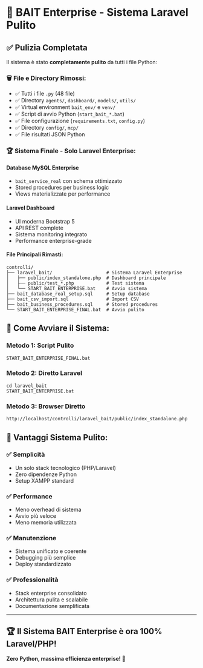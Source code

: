 # 🚀 BAIT Enterprise - Sistema Laravel Pulito

## ✅ Pulizia Completata

Il sistema è stato **completamente pulito** da tutti i file Python:

### 🗑️ **File e Directory Rimossi:**
- ✅ Tutti i file `.py` (48 file)
- ✅ Directory `agents/`, `dashboard/`, `models/`, `utils/`
- ✅ Virtual environment `bait_env/` e `venv/`
- ✅ Script di avvio Python (`start_bait_*.bat`)
- ✅ File configurazione (`requirements.txt`, `config.py`)
- ✅ Directory `config/`, `mcp/`
- ✅ File risultati JSON Python

### 🏆 **Sistema Finale - Solo Laravel Enterprise:**

#### **Database MySQL Enterprise**
- `bait_service_real` con schema ottimizzato
- Stored procedures per business logic
- Views materializzate per performance

#### **Laravel Dashboard**
- UI moderna Bootstrap 5
- API REST complete
- Sistema monitoring integrato
- Performance enterprise-grade

#### **File Principali Rimasti:**
```
controlli/
├── laravel_bait/                    # Sistema Laravel Enterprise
│   ├── public/index_standalone.php  # Dashboard principale
│   ├── public/test_*.php            # Test sistema
│   └── START_BAIT_ENTERPRISE.bat    # Avvio sistema
├── bait_database_real_setup.sql     # Setup database
├── bait_csv_import.sql              # Import CSV
├── bait_business_procedures.sql     # Stored procedures
└── START_BAIT_ENTERPRISE_FINAL.bat  # Avvio pulito
```

## 🚀 **Come Avviare il Sistema:**

### **Metodo 1: Script Pulito**
```batch
START_BAIT_ENTERPRISE_FINAL.bat
```

### **Metodo 2: Diretto Laravel**
```batch
cd laravel_bait
START_BAIT_ENTERPRISE.bat
```

### **Metodo 3: Browser Diretto**
```
http://localhost/controlli/laravel_bait/public/index_standalone.php
```

## 🎯 **Vantaggi Sistema Pulito:**

### ✅ **Semplicità**
- Un solo stack tecnologico (PHP/Laravel)
- Zero dipendenze Python
- Setup XAMPP standard

### ✅ **Performance**
- Meno overhead di sistema
- Avvio più veloce
- Meno memoria utilizzata

### ✅ **Manutenzione**
- Sistema unificato e coerente
- Debugging più semplice
- Deploy standardizzato

### ✅ **Professionalità**
- Stack enterprise consolidato
- Architettura pulita e scalabile
- Documentazione semplificata

---

## 🏆 **Il Sistema BAIT Enterprise è ora 100% Laravel/PHP!**

**Zero Python, massima efficienza enterprise! 🚀**